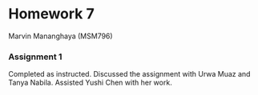 # Homework 7
Marvin Mananghaya (MSM796)
### Assignment 1
Completed as instructed. Discussed the assignment with Urwa Muaz and Tanya Nabila. 
Assisted Yushi Chen with her work. 
